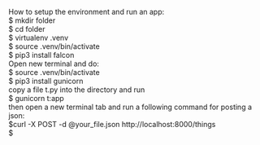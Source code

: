 How to setup the environment and run an app: <br />
$ mkdir folder <br />
$ cd folder <br />
$ virtualenv .venv <br />
$ source .venv/bin/activate <br />
$ pip3 install falcon   <br />
Open new terminal and do: <br />
$ source .venv/bin/activate <br />
$ pip3 install gunicorn <br />
copy a file t.py into the directory and run <br />
$ gunicorn t:app <br />
then open a new terminal tab and run a following command for posting a json: <br />
$curl -X POST -d @your_file.json http://localhost:8000/things <br />
$
